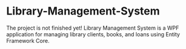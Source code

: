 # Library-Management-System
The project is not finished yet!
Library Management System is a WPF application for managing library clients, books, and loans using Entity Framework Core.
